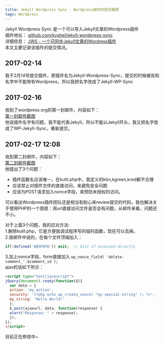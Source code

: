 ```yaml
---
title: Jekyll Wordpress Sync - Wordpress插件的提交跟踪  
tags: Wordpress
---
```



Jekyll Wordpress Sync 是一个可以导入Jekyll文章的Wordpress插件    
插件地址：  [github.com/kyshel/jekyll-wordpress-sync](https://github.com/kyshel/jekyll-wordpress-sync)     
详细信息： [JWS - 一个可同步Jekyll文章的Wordress插件](http://kyshel.me/2017/02/14/A-wordpress-plugin-that-can-import-posts-from-jekyll/)       
本文主要记录该插件的提交情况。

## 2017-02-14
我于2月14号提交插件，原插件名为Jekyll-Wordpress-Sync，提交的时候被告知名字中不能带有Wordpress，所以我把名字改成了Jekyll-WP-Sync

## 2017-02-16
收到了wordpress.org的第一封邮件，内容如下：        
[第一封邮件截图](https://cloud.githubusercontent.com/assets/11898075/23151232/42345c2c-f834-11e6-863a-efc7cedd9e33.jpg)    
他说插件名字有问题，我不能代表Jekyll，所以不能以Jekyll开头，我又把名字改成了WP-Jekyll-Sync，重新提交。

## 2017-02-17 12:08
收到第二封邮件，内容如下：   
[第二封邮件截图](https://cloud.githubusercontent.com/assets/11898075/23151235/4861e52e-f834-11e6-86d9-c4806b21df05.jpg)    
他提出了3个问题：
- 插件函数名应该唯一，在kutil.php中，我定义的kbn,kgreen,kred都不合理
- 应该禁止对插件文件的直接访问，来避免安全问题
- 应该为POST请求加入nonce字段，来预防未授权的访问。

可以看出Wordpress插件团队还是相当有耐心来review提交的代码，我也解决关于使用PHP的一个困惑：用url直接访问文件是否会有问题，从邮件来看，问题还不小。

对于上面3个问题，我的应对方法:    
1.删除kutil.php，它是方便我调试程序写的临时函数，现在可以去掉。    
2.按邮件中说的，在每个文件顶端加入：   
``` php
if(!defined('ABSPATH')) exit;  // Exit if accessed directly
```

3.加上nonce字段，form直接加入 `wp_nonce_field( 'delete-comment_'.$comment_id );`     
ajax的话如下所示：    

``` html
<script type="text/javascript">
jQuery(document).ready(function($){
  var data = {
  action: 'my_action',
  security: '<?php echo wp_create_nonce( "my-special-string" ); ?>',
  my_string: 'Hello World!'
  };
  $.post(ajaxurl, data, function(response) {
  alert("Response: " + response);
  });
});
</script>
```

目前正在修改中~
